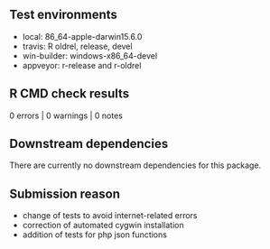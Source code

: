 ## Test environments
* local: 86_64-apple-darwin15.6.0
* travis: R oldrel, release, devel
* win-builder: windows-x86_64-devel
* appveyor: r-release and r-oldrel

## R CMD check results
0 errors | 0 warnings | 0 notes

## Downstream dependencies
There are currently no downstream dependencies for this package.

## Submission reason
* change of tests to avoid internet-related errors
* correction of automated cygwin installation
* addition of tests for php json functions
